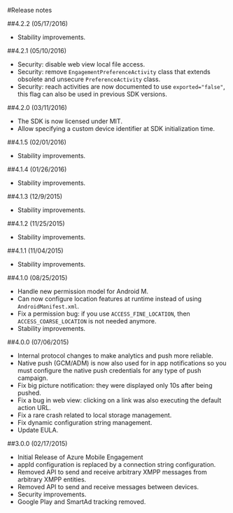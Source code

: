 <properties
	pageTitle="Azure Mobile Engagement Android SDK Integration"
	description="Latest updates and procedures for Android SDK for Azure Mobile Engagement"
	services="mobile-engagement"
	documentationCenter="mobile"
	authors="piyushjo"
	manager="dwrede"
	editor="" />

<tags
	ms.service="mobile-engagement"
	ms.workload="mobile"
	ms.tgt_pltfrm="mobile-android"
	ms.devlang="Java"
	ms.topic="article"
	ms.date="05/17/2016"
	ms.author="piyushjo" />


#Release notes

##4.2.2 (05/17/2016)

- Stability improvements.

##4.2.1 (05/10/2016)

- Security: disable web view local file access.
- Security: remove `EngagementPreferenceActivity` class that extends obsolete and unsecure `PreferenceActivity` class.
- Security: reach activities are now documented to use `exported="false"`, this flag can also be used in previous SDK versions.

##4.2.0 (03/11/2016)

- The SDK is now licensed under MIT.
- Allow specifying a custom device identifier at SDK initialization time.

##4.1.5 (02/01/2016)

- Stability improvements.

##4.1.4 (01/26/2016)

- Stability improvements.

##4.1.3 (12/9/2015)

- Stability improvements.

##4.1.2 (11/25/2015)

- Stability improvements.

##4.1.1 (11/04/2015)

- Stability improvements.

##4.1.0 (08/25/2015)

- Handle new permission model for Android M.
- Can now configure location features at runtime instead of using  `AndroidManifest.xml`.
- Fix a permission bug: if you use `ACCESS_FINE_LOCATION`, then `ACCESS_COARSE_LOCATION` is not needed anymore.
- Stability improvements.

##4.0.0 (07/06/2015)

-   Internal protocol changes to make analytics and push more reliable.
-   Native push (GCM/ADM) is now also used for in app notifications so you must configure the native push credentials for any type of push campaign.
-   Fix big picture notification: they were displayed only 10s after being pushed.
-   Fix a bug in web view: clicking on a link was also executing the default action URL.
-   Fix a rare crash related to local storage management.
-   Fix dynamic configuration string management.
-   Update EULA.

##3.0.0 (02/17/2015)

-   Initial Release of Azure Mobile Engagement
-   appId configuration is replaced by a connection string configuration.
-   Removed API to send and receive arbitrary XMPP messages from arbitrary XMPP entities.
-   Removed API to send and receive messages between devices.
-   Security improvements.
-   Google Play and SmartAd tracking removed.
